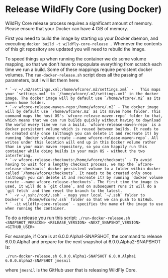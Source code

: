 # Release WildFly Core (using Docker)

WildFly Core release process requires a significant amount of memory.
Please ensure that your Docker can have 4 GiB of memory.

First you need to build the image by starting up your Docker daemon, and executing
    `docker build -t wildfly-core-release .`
Whenever the contents of this git repository are updated you will need to rebuild the image.

To speed things up when running the container we do some volume mapping, so that we don't have to repopulate everything from scratch each time we run a build. Some of these mappings require persistent docker volumes. The `run-docker-release.sh` script does all the passing of parameters, but I will list them here:

    * `-v ~/.m2/settings.xml:/home/wfcore/.m2/settings.xml` -   This maps your `settings.xml` to `/home/wfcore/.m2/settings.xml` in the docker image. The docker image will by default use `/home/wfcore/.m2` as its maven home folder.
    * `-v wfcore-release-maven-repo:/home/wfcore/.m2` - The docker image will by default use `/home/wfcore/.m2` as its maven home folder. This command maps the host OS's `wfcore-release-maven-repo` folder to that, which means that we can run builds quickly without having to download the world every time we run a build. `wfcore-release-maven-repo` is a docker persistent volume which is reused between builds. It needs to be created only once (although you can delete it and recreate it) by running `docker volume create --name wfcore-release-maven-repo`. All writes under this location will end up in this Docker volume rather than in your main maven repository, so you can happily run this container while doing builds in your main OS - without the two interfering.
    * `-v wfcore-release-checkouts:/home/wfcore/checkouts` - To avoid having to wait for a lengthy checkout process, we map the `wfcore-release-checkouts` docker persistent volume to a folder within docker called `/home/wfcore/checkouts`. It needs to be created only once (although you can delete it and recreate it) by running `docker volume create --name wfcore-release-checkouts`. The first time the image is used, it will do a `git clone`, and on subsequent runs it will do a `git fetch` and then reset the branch to the latest.
    * `	-v ~/.ssh:/root/.ssh` - maps your local `~/.ssh` folder to Docker's `/home/wfcore/.ssh` folder so that we can push to GitHub.
    * `	-it wildfly-core-release` - specifies the name of the image to use when running the container.


To do a release you run this script:
	`./run-docker-release.sh <SNAPSHOT_VERSION> <RELEASE_VERSION> <NEXT_SNAPSHOT_VERSION> <GITHUB_USER>`

For example, if Core is at 6.0.0.Alpha1-SNAPSHOT, the command to release 6.0.0.Alpha1 and prepare for the next snapshot at 6.0.0.Alpha2-SNAPSHOT is:

```
./run-docker-release.sh 6.0.0.Alpha1-SNAPSHOT 6.0.0.Alpha1 6.0.0.Alpha2-SNAPSHOT jmesnil
```

where `jmesnil` is the GitHub user that is releasing WildFly Core.
